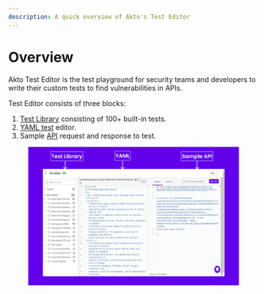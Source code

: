```yaml
---
description: A quick overview of Akto's Test Editor
---
```


# Overview

Akto Test Editor is the test playground for security teams and developers to write their custom tests to find vulnerabilities in APIs.

Test Editor consists of three blocks:

1. [Test Library](test-library/) consisting of 100+ built-in tests.
2. [YAML test](test-yaml.md) editor.
3. Sample [API](../../api-inventory/concepts/api-endpoints.md) request and response to test.

<figure><img src="../../.gitbook/assets/Test Editor.png" alt=""><figcaption></figcaption></figure>
